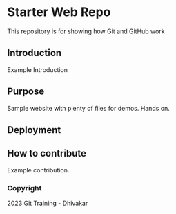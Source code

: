 # Starter Web Repo

This repository is for showing how Git and GitHub work

## Introduction

Example Introduction

## Purpose

Sample website with plenty of files for demos. Hands on.

## Deployment

## How to contribute
Example contribution.

### Copyright
2023 Git Training - Dhivakar